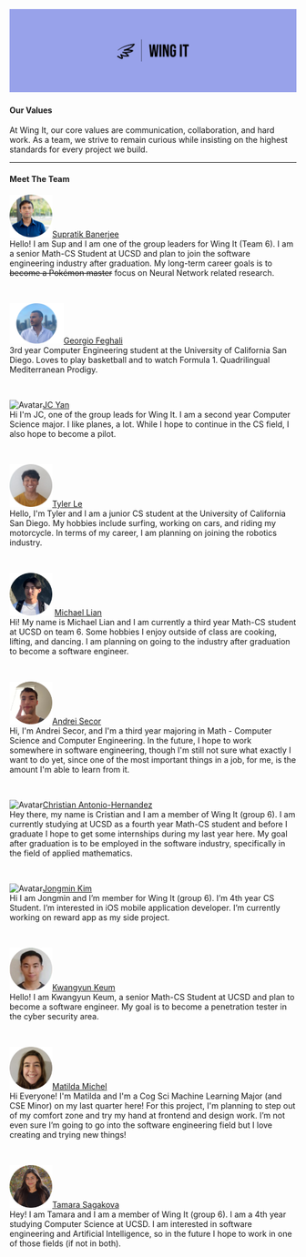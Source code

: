 <!-- Your team page should have the team name, brand, any values you think are important, and a roster of all the team members.  The roster should provide a brief overview of each member with a link to their personal Github page.  The team page can include humor or whatever culture makes sense to your team, but keep it reasonable as it may be shown to others. -->

![logo](./branding/panorama-logo.jpeg)

#### Our Values

At Wing It, our core values are communication, collaboration, and hard work. As a team, we strive to remain curious while insisting on the highest standards for every project we build.

<hr>

#### Meet The Team

<img src="./branding/team_images/sup.png" alt="Avatar" width=75px>[Supratik Banerjee](https://github.com/awesomesup) <br>
Hello! I am Sup and I am one of the group leaders for Wing It (Team 6). I am a senior Math-CS Student at UCSD and plan to join the software engineering industry after graduation. My long-term career goals is to ~~become a Pokémon master~~ focus on Neural Network related research.

<br>

<img src="./branding/team_images/georgio.png" alt="Avatar" width=95px>[Georgio Feghali](https://github.com/awesomesup) <br>
3rd year Computer Engineering student at the University of California San Diego. Loves to play basketball and to watch Formula 1. Quadrilingual Mediterranean Prodigy.

<br>

<img src="./branding/team_images/jc.png" alt="Avatar" width=75px>[JC Yan](https://github.com/ahhorse1)<br>
Hi I'm JC, one of the group leads for Wing It. I am a second year Computer Science major. I like planes, a lot. While I hope to continue in the CS field, I also hope to become a pilot.

<br>

<img src="./branding/team_images/tyler.png" alt="Avatar" width=75px>[Tyler Le](https://github.com/tyler-le) <br>
Hello, I'm Tyler and I am a junior CS student at the University of California San Diego. My hobbies include surfing, working on cars, and riding my motorcycle. In terms of my career, I am planning on joining the robotics industry.

<br>

<img src="./branding/team_images/michael.png" alt="Avatar" width=75px> [Michael Lian](https://github.com/michaelliann)<br>
Hi! My name is Michael Lian and I am currently a third year Math-CS student at UCSD on team 6. Some hobbies I enjoy outside of class are cooking, lifting, and dancing. I am planning on going to the industry after graduation to become a software engineer.

<br>

<img src="./branding/team_images/andrei.png" alt="Avatar" width=75px>[Andrei Secor](https://github.com/andreijsecor) <br>
Hi, I'm Andrei Secor, and I'm a third year majoring in Math - Computer Science and Computer Engineering. In the future, I hope to work somewhere in software engineering, though I'm still not sure what exactly I want to do yet, since one of the most important things in a job, for me, is the amount I'm able to learn from it.

<br>

<img src="./branding/team_images/christian.png" alt="Avatar" width=75px>[Christian Antonio-Hernandez](https://github.com/CristianAH) <br>
Hey there, my name is Cristian and I am a member of Wing It (group 6). I am currently studying at UCSD as a fourth year Math-CS student and before I graduate I hope to get some internships during my last year here. My goal after graduation is to be employed in the software industry, specifically in the field of applied mathematics.

<br>

<img src="./branding/team_images/jongmin.png" alt="Avatar" width=75px>[Jongmin Kim](https://github.com/JongminKim292)<br>
Hi I am Jongmin and I’m member for Wing It (group 6). I’m 4th year CS Student. I’m interested in iOS mobile application developer. I’m currently working on reward app as my side project.

<br>

<img src="./branding/team_images/kwangyun.png" alt="Avatar" width=75px>[Kwangyun Keum](https://github.com/Kwangyun)<br>
Hello! I am Kwangyun Keum, a senior Math-CS Student at UCSD and plan to become a software engineer. My goal is to become a penetration tester in the cyber security area.

<br>

<img src="./branding/team_images/matilda.png" alt="Avatar" width=75px>[Matilda Michel](https://github.com/mhm1117) <br>
Hi Everyone! I'm Matilda and I'm a Cog Sci Machine Learning Major (and CSE Minor) on my last quarter here! For this project, I'm planning to step out of my comfort zone and try my hand at frontend and design work. I’m not even sure I’m going to go into the software engineering field but I love creating and trying new things!

<br>

<img src="./branding/team_images/tamara.png" alt="Avatar" width=75px>[Tamara Sagakova](https://github.com/tamarasagakova) <br>
Hey! I am Tamara and I am a member of Wing It (group 6). I am a 4th year studying Computer Science at UCSD. I am interested in software engineering and Artificial Intelligence, so in the future I hope to work in one of those fields (if not in both).
